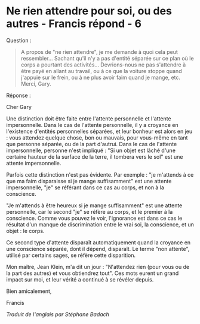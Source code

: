 # Ne rien attendre pour soi, ou des autres - Francis répond - 6

Question : 

>A propos de "ne rien attendre", je me demande à quoi cela peut ressembler... Sachant qu'il n'y a pas d'entité séparée sur ce plan où le corps a pourtant des activités... Devrions-nous ne pas s'attendre à être payé en allant au travail, ou à ce que la voiture stoppe quand j'appuie sur le frein, ou à ne plus avoir faim quand je mange, etc. Merci, Gary. 

Réponse : 

Cher Gary 

Une distinction doit être faite entre l'attente personnelle et l'attente impersonnelle. Dans le cas de l'attente personnelle, il y a croyance en l'existence d'entités personnelles séparées, et leur bonheur est alors en jeu : vous attendez quelque chose, bon ou mauvais, pour vous-même en tant que personne séparée, ou de la part d'autrui. Dans le cas de l'attente impersonnelle, personne n'est impliqué : "Si un objet est lâché d'une certaine hauteur de la surface de la terre, il tombera vers le sol" est une attente impersonnelle. 

Parfois cette distinction n'est pas évidente. Par exemple : "je m'attends à ce que ma faim disparaisse si je mange suffisamment" est une attente impersonnelle, "je" se référant dans ce cas au corps, et non à la conscience.

"Je m'attends à être heureux si je mange suffisamment" est une attente personnelle, car le second "je" se réfère au corps, et le premier à la conscience. Comme vous pouvez le voir, l'ignorance est dans ce cas le résultat d'un manque de discrimination entre le vrai soi, la conscience, et un objet : le corps. 

Ce second type d'attente disparaît automatiquement quand la croyance en une conscience séparée, dont il dépend, disparaît. Le terme "non attente", utilisé par certains sages, se réfère cette disparition.

Mon maître, Jean Klein, m'a dit un jour : "N'attendez rien (pour vous ou de la part des autres) et vous obtiendrez tout". Ces mots eurent un grand impact sur moi, et leur vérité a continué à se révéler depuis. 

Bien amicalement, 

Francis

_Traduit de l'anglais par Stéphane Badach_

